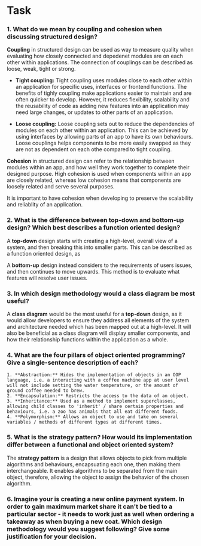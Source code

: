 # Task

### 1. What do we mean by **coupling** and **cohesion** when discussing structured design?
**Coupling** in structured design can be used as way to measure quality when evaluating how closely connected and depedenet modules are on each other within applications. The connection of couplings can be described as loose, weak, tight or strong.

- **Tight coupling:** 
Tight coupling uses modules close to each other within an application for specific uses, interfaces or frontend functions. The benefits of tighly coupling make applications easier to maintain and are often quicker to develop. However, it reduces flexibility, scalability  and the reusability of code as adding new features into an application may need large changes, or updates to other parts of an application.

- **Loose coupling:**
Loose coupling sets out to reduce the dependencies of modules on each other within an application. This can be achieved by using interfaces by allowing parts of an app to have its own behaviours. Loose couplings helps components to be more easily swapped as they are not as dependent on each othe compared to tight coupling.

**Cohesion** in structured design can refer to the relationship between modules within an app, and how well they work together to complete their designed purpose. High cohesion is used when components within an app are closely related, whereas low cohesion means that components are loosely related and serve several purposes.

It is important to have cohesion when developing to preserve the scalability and reliablity of an application.

### 2. What is the difference between **top-down** and **bottom-up** design? Which best describes a function oriented design?
A **top-down** design starts with creating a high-level, overall view of a system, and then breaking this into smaller parts. This can be described as a function oriented design, as 

A **bottom-up** design instead considers to the requirements of users issues, and then continues to move upwards. This method is to evaluate what features will resolve user issues.
   
### 3. In which design methodology would a **class diagram** be most useful?
A **class diagram** would be the most useful for a **top-down** design, as it would allow developers to ensure they address all elements of the system and architecture needed which has been mapped out at a high-level. It will also be beneficial as a class diagram will display smaller components, and how their relationship functions within the application as a whole.

### 4. What are the **four pillars of object oriented programming**? Give a single-sentence description of each?
    1. **Abstraction:** Hides the implementation of objects in an OOP language, i.e. a interacting with a coffee machine app at user level will not include setting the water temperature, or the amount of ground coffee needed to brew.
    2. **Encapsulation:** Restricts the access to the data of an object.
    3. **Inheritance:** Used as a method to implement superclasses, allowing child classes to 'inherit' / share certain properties and behaviours, i.e. a zoo has animals that all eat different foods.
    4. **Polymorphism:** Allows an object to use and take on several variables / methods of different types at different times. 

### 5. What is the **strategy pattern**? How would its implementation differ between a functional and object oriented system?
The **strategy pattern** is a design that allows objects to pick from multiple algorithms and behaviours, encapsuating each one, then making them interchangeable. It enables algorithms to be separated from the main object, therefore, allowing the object to assign the behavior of the chosen algorithm.


   
### 6. Imagine your is creating a new online payment system. In order to gain maximum market share it can't be tied to a particular sector - it needs to work just as well when ordering a takeaway as when buying a new coat. Which design methodology would you suggest following? Give some justification for your decision.
